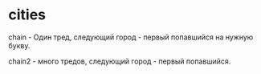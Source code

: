 # cities
chain - Один тред, следующий город - первый попавшийся на нужную букву.

chain2 - много тредов, следующий город - первый попавшийся.
